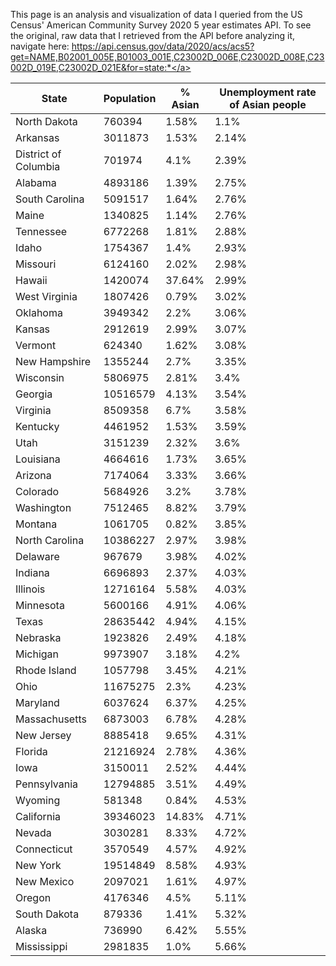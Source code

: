 This page is an analysis and visualization of data I queried from the US Census' American Community Survey 2020 5 year estimates API. To see the original, raw data that I retrieved from the API before analyzing it, navigate here: <a href="https://api.census.gov/data/2020/acs/acs5?get=NAME,B02001_005E,B01003_001E,C23002D_006E,C23002D_008E,C23002D_019E,C23002D_021E&for=state:*">https://api.census.gov/data/2020/acs/acs5?get=NAME,B02001_005E,B01003_001E,C23002D_006E,C23002D_008E,C23002D_019E,C23002D_021E&for=state:*</a>

|State|Population|% Asian|Unemployment rate of Asian people|
|---|---|---|---|
|North Dakota|760394|1.58%|1.1%|
|Arkansas|3011873|1.53%|2.14%|
|District of Columbia|701974|4.1%|2.39%|
|Alabama|4893186|1.39%|2.75%|
|South Carolina|5091517|1.64%|2.76%|
|Maine|1340825|1.14%|2.76%|
|Tennessee|6772268|1.81%|2.88%|
|Idaho|1754367|1.4%|2.93%|
|Missouri|6124160|2.02%|2.98%|
|Hawaii|1420074|37.64%|2.99%|
|West Virginia|1807426|0.79%|3.02%|
|Oklahoma|3949342|2.2%|3.06%|
|Kansas|2912619|2.99%|3.07%|
|Vermont|624340|1.62%|3.08%|
|New Hampshire|1355244|2.7%|3.35%|
|Wisconsin|5806975|2.81%|3.4%|
|Georgia|10516579|4.13%|3.54%|
|Virginia|8509358|6.7%|3.58%|
|Kentucky|4461952|1.53%|3.59%|
|Utah|3151239|2.32%|3.6%|
|Louisiana|4664616|1.73%|3.65%|
|Arizona|7174064|3.33%|3.66%|
|Colorado|5684926|3.2%|3.78%|
|Washington|7512465|8.82%|3.79%|
|Montana|1061705|0.82%|3.85%|
|North Carolina|10386227|2.97%|3.98%|
|Delaware|967679|3.98%|4.02%|
|Indiana|6696893|2.37%|4.03%|
|Illinois|12716164|5.58%|4.03%|
|Minnesota|5600166|4.91%|4.06%|
|Texas|28635442|4.94%|4.15%|
|Nebraska|1923826|2.49%|4.18%|
|Michigan|9973907|3.18%|4.2%|
|Rhode Island|1057798|3.45%|4.21%|
|Ohio|11675275|2.3%|4.23%|
|Maryland|6037624|6.37%|4.25%|
|Massachusetts|6873003|6.78%|4.28%|
|New Jersey|8885418|9.65%|4.31%|
|Florida|21216924|2.78%|4.36%|
|Iowa|3150011|2.52%|4.44%|
|Pennsylvania|12794885|3.51%|4.49%|
|Wyoming|581348|0.84%|4.53%|
|California|39346023|14.83%|4.71%|
|Nevada|3030281|8.33%|4.72%|
|Connecticut|3570549|4.57%|4.92%|
|New York|19514849|8.58%|4.93%|
|New Mexico|2097021|1.61%|4.97%|
|Oregon|4176346|4.5%|5.11%|
|South Dakota|879336|1.41%|5.32%|
|Alaska|736990|6.42%|5.55%|
|Mississippi|2981835|1.0%|5.66%|
